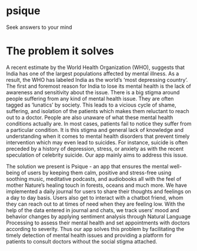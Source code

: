 # psique

Seek answers to your mind

# The problem it solves

A recent estimate by the World Health Organization (WHO), suggests that India has one of the largest populations affected by mental illness. As a result, the WHO has labeled India as the world’s ‘most depressing country’. The first and foremost reason for India to lose its mental health is the lack of awareness and sensitivity about the issue. There is a big stigma around people suffering from any kind of mental health issue. They are often tagged as ‘lunatics’ by society. This leads to a vicious cycle of shame, suffering, and isolation of the patients which makes them reluctant to reach out to a doctor. People are also unaware of what these mental health conditions actually are. In most cases, patients fail to notice they suffer from a particular condition. It is this stigma and general lack of knowledge and understanding when it comes to mental health disorders that prevent timely intervention which may even lead to suicides. For instance, suicide is often preceded by a history of depression, stress, or anxiety as with the recent speculation of celebrity suicide. Our app mainly aims to address this issue.

 
 The solution we present is Psique - an app that ensures the mental well-being of users by keeping them calm, positive and stress-free using soothing music, meditative podcasts, and audiobooks all with the feel of mother Nature’s healing touch in forests, oceans and much more. We have implemented a daily journal for users to share their thoughts and feelings on a day to day basis. Users also get to interact with a chatbot friend, whom they can reach out to at times of need when they are feeling low. With the help of the data entered in journal and chats, we track users’ mood and behavior changes by applying sentiment analysis through Natural Language Processing to assess their mental health and set appointments with doctors according to severity. Thus our app solves this problem by facilitating the timely detection of mental health issues and providing a platform for patients to consult doctors without the social stigma attached.


